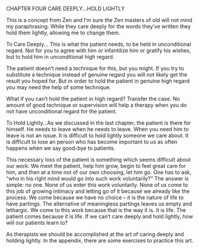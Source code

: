 CHAPTER FOUR
CARE DEEPLY...HOLD LIGHTLY

This is a concept from Zen and I’m sure the Zen masters of old will not mind my
paraphrasing. While they care deeply for the words they’ve written they hold them lightly, allowing me to change them.

To Care Deeply... This is what the patient needs, to be held in unconditional
regard. Not for you to agree with him or infantilize him or gratify his wishes, but to hold him in unconditional high regard.

The patient doesn’t need a technique for this, but you might. If you try to
substitute a technique instead of genuine regard you will not likely get the result you hoped for. But in order to hold the patient in genuine high regard you may need the help of some technique.

What if you can’t hold the patient in high regard? Transfer the case. No amount
of good technique or supervision will help a therapy when you do not have unconditional regard for the patient.

To Hold Lightly...As we discussed in the last chapter, the patient is there for
himself. He needs to leave when he needs to leave. When you need him to leave is not an issue. It is difficult to hold lightly someone we care about. It is difficult to lose an person who has become important to us as often happens when we say good-bye to patients.

This necessary loss of the patient is something which seems difficult about our
work. We meet the patient, help him grow, begin to feel great care for him, and then at a time not of our own choosing, let him go. One has to ask, “who in his right mind would go into such work voluntarily?” The answer is simple: no one. None of us enter this work voluntarily. None of us come to this job of growing intimacy and letting go of it because we already like the process. We come because we have no choice – it is the nature of life to have partings. The alternative of meaningless partings leaves us empty and lethargic. We come to this work because that is the way it is. It is life. The patient comes because it is life. If we can’t care deeply and hold lightly, how will our patients learn to?

As therapists we should be accomplished at the art of caring deeply and holding
lightly. In the appendix, there are some exercises to practice this art.
